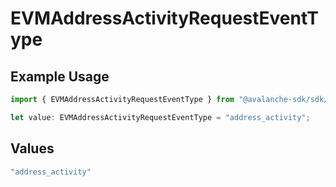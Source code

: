 # EVMAddressActivityRequestEventType

## Example Usage

```typescript
import { EVMAddressActivityRequestEventType } from "@avalanche-sdk/sdk/models/components";

let value: EVMAddressActivityRequestEventType = "address_activity";
```

## Values

```typescript
"address_activity"
```